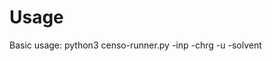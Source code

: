 # Usage
Basic usage: python3 censo-runner.py -inp <path to ensemble input> -chrg <charge> -u <number of unpaired electrons> -solvent <solvent name>
